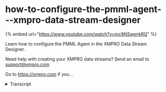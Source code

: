 # how-to-configure-the-pmml-agent---xmpro-data-stream-designer
{% embed url="https://www.youtube.com/watch?v=mc9NSwenkRQ" %}



Learn how to configure the PMML Agent in the XMPRO Data Stream Designer. 

Need help with creating your XMPRO data streams? Send an email to support@xmpro.com 

Go to https://xmpro.com if you...
<details>
<summary>Transcript</summary>Learn how to configure the PMML Agent in the XMPRO Data Stream Designer. 

Need help with creating your XMPRO data streams? Send an email to support@xmpro.com 

Go to https://xmpro.com if you...
we are going to do here is look at how

to set up and configure the PMML iron

machine learning agent this agent allows

you to perform predictive analytics

using the PMML execution engine I

already have a CSV listener set up and

configured which will get data from the

CSV file let's look at how this agent

has been configured as you can see

there's a number of CSV definitions that

have been map let's look at the file

that's been uploaded here the CSV file

contains records of tips received by

waiters in a specific restaurant now we

need to set up and configure the PMML

agent so I'm going to minimize this and

close the configuration screen for the

csv agent to add the PMML agent to your

canvas go to the toolbox and search for

the agent you will find it on the I iron

machine-learning click on the agent and

drag it to the canvas now connect the

output end point of the csv agent to the

input end point of this agent note the

default name has been given to this

agent to rename this agent just click on

the white space and start typing

click something else on the canvas and

click Save to configure this agent click

on it and click on configure first you

need to make sure that you're using the

correct collection if you'd like to use

another one just select it from the

drop-down next you need to browse to an

uploaded PMM file that contains details

of your predictive model that you'd like

to execute as soon as this file is

uploaded you will see there's a number

of things that you need to map map the

data field column for all rows in the

grid this applies to all models except

the Association rules model for the

Association rules model there will be an

item's field that you will have to map

I'm just going to go ahead and map these

values quickly

now click on apply click Save to run

your data stream click on publish to

view the live data click on live view

select your PMML agent and click Save

then give it a second or two to expand

this page click on maximize there you

can see the tip that has been predicted
</details>